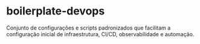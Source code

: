 # boilerplate-devops
Conjunto de configurações e scripts padronizados que facilitam a configuração inicial de infraestrutura, CI/CD, observabilidade e automação.
